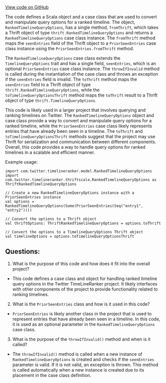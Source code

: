 [View code on GitHub](https://github.com/misbahsy/the-algorithm/timelineranker/common/src/main/scala/com/twitter/timelineranker/model/RankedTimelineQueryOptions.scala)

The code defines a Scala object and a case class that are used to convert and manipulate query options for a ranked timeline. The object, `RankedTimelineQueryOptions`, has a single method, `fromThrift`, which takes a Thrift object of type `thrift.RankedTimelineQueryOptions` and returns a `RankedTimelineQueryOptions` case class instance. The `fromThrift` method maps the `seenEntries` field of the Thrift object to a `PriorSeenEntries` case class instance using the `PriorSeenEntries.fromThrift` method.

The `RankedTimelineQueryOptions` case class extends the `TimelineQueryOptions` trait and has a single field, `seenEntries`, which is an optional `PriorSeenEntries` case class instance. The `throwIfInvalid` method is called during the instantiation of the case class and throws an exception if the `seenEntries` field is invalid. The `toThrift` method maps the `seenEntries` field to a Thrift object of type `thrift.RankedTimelineQueryOptions`, while the `toTimelineQueryOptionsThrift` method maps the `toThrift` result to a Thrift object of type `thrift.TimelineQueryOptions`.

This code is likely used in a larger project that involves querying and ranking timelines on Twitter. The `RankedTimelineQueryOptions` object and case class provide a way to convert and manipulate query options for a ranked timeline, while the `PriorSeenEntries` case class likely represents entries that have already been seen in a timeline. The `toThrift` and `toTimelineQueryOptionsThrift` methods suggest that the project may use Thrift for serialization and communication between different components. Overall, this code provides a way to handle query options for ranked timelines in a scalable and efficient manner. 

Example usage:
```
import com.twitter.timelineranker.model.RankedTimelineQueryOptions
import com.twitter.timelineranker.thriftscala.RankedTimelineQueryOptions as ThriftRankedTimelineQueryOptions

// Create a new RankedTimelineQueryOptions instance with a PriorSeenEntries instance
val options = RankedTimelineQueryOptions(Some(PriorSeenEntries(Seq("entry1", "entry2"))))

// Convert the options to a Thrift object
val thriftOptions: ThriftRankedTimelineQueryOptions = options.toThrift

// Convert the options to a TimelineQueryOptions Thrift object
val timelineOptions = options.toTimelineQueryOptionsThrift
```
## Questions: 
 1. What is the purpose of this code and how does it fit into the overall project?
- This code defines a case class and object for handling ranked timeline query options in the Twitter TimeLineRanker project. It likely interfaces with other components of the project to provide functionality related to ranking timelines.

2. What is the `PriorSeenEntries` class and how is it used in this code?
- `PriorSeenEntries` is likely another class in the project that is used to represent entries that have already been seen in a timeline. In this code, it is used as an optional parameter in the `RankedTimelineQueryOptions` case class.

3. What is the purpose of the `throwIfInvalid()` method and when is it called?
- The `throwIfInvalid()` method is called when a new instance of `RankedTimelineQueryOptions` is created and checks if the `seenEntries` parameter is valid. If it is not valid, an exception is thrown. This method is called automatically when a new instance is created due to its placement in the case class definition.